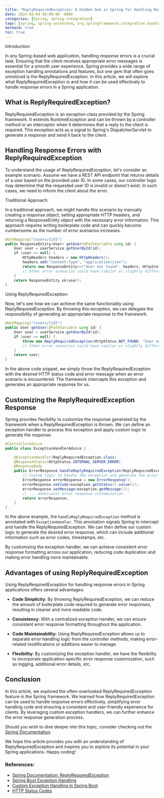 ```yaml
---
title: "ReplyRequiredException: A Hidden Gem in Spring for Handling Response Errors"
date: 2024-04-04 09:00:00 -0000
categories: [Spring, spring-integration]
tags: [spring, spring-unchecked, org.springframework.integration.handler]
mermaid: true
toc: true
---
```



Introduction:

In any Spring-based web application, handling response errors is a crucial task. Ensuring that the client receives appropriate error messages is essential for a smooth user experience. Spring provides a wide range of exception handling annotations and features, but one gem that often goes unnoticed is the ReplyRequiredException. In this article, we will explore what ReplyRequiredException is and how it can be used effectively to handle response errors in a Spring application.

## What is ReplyRequiredException?

ReplyRequiredException is an exception class provided by the Spring framework. It extends RuntimeException and can be thrown by a controller method or an interceptor when it determines that a reply to the client is required. This exception acts as a signal to Spring's DispatcherServlet to generate a response and send it back to the client.

## Handling Response Errors with ReplyRequiredException

To understand the usage of ReplyRequiredException, let's consider an example scenario. Assume we have a REST API endpoint that returns details of a user based on the provided user ID. In some cases, our controller logic may determine that the requested user ID is invalid or doesn't exist. In such cases, we need to inform the client about the error.

Traditional Approach:

In a traditional approach, we might handle this scenario by manually creating a response object, setting appropriate HTTP headers, and returning a ResponseEntity object with the necessary error information. This approach requires writing boilerplate code and can quickly become cumbersome as the number of error scenarios increases.

```java
@GetMapping("/users/{id}")
public ResponseEntity<User> getUser(@PathVariable Long id) {
    User user = userService.getUserById(id);
    if (user == null) {
        HttpHeaders headers = new HttpHeaders();
        headers.add("Content-Type", "application/json");
        return new ResponseEntity<>("User not found", headers, HttpStatus.NOT_FOUND);
        // Other error scenarios could have similar or slightly different code blocks.
    }
    return ResponseEntity.ok(user);
}
```

Using ReplyRequiredException:

Now, let's see how we can achieve the same functionality using ReplyRequiredException. By throwing this exception, we can delegate the responsibility of generating an appropriate response to the framework.

```java
@GetMapping("/users/{id}")
public User getUser(@PathVariable Long id) {
    User user = userService.getUserById(id);
    if (user == null) {
        throw new ReplyRequiredException(HttpStatus.NOT_FOUND, "User not found");
        // Other error scenarios could have similar or slightly different throw statements.
    }
    return user;
}
```

In the above code snippet, we simply throw the ReplyRequiredException with the desired HTTP status code and error message when an error scenario is encountered. The framework intercepts this exception and generates an appropriate response for us.

## Customizing the ReplyRequiredException Response

Spring provides flexibility to customize the response generated by the framework when a ReplyRequiredException is thrown. We can define an exception handler to process this exception and apply custom logic to generate the response.

```java
@ControllerAdvice
public class ExceptionHandlerAdvice {

    @ExceptionHandler(ReplyRequiredException.class)
    @ResponseStatus(HttpStatus.INTERNAL_SERVER_ERROR)
    @ResponseBody
    public ErrorResponse handleReplyRequiredException(ReplyRequiredException exception) {
        // Custom logic to handle the exception and generate the error response.
        ErrorResponse errorResponse = new ErrorResponse();
        errorResponse.setCode(exception.getStatus().value());
        errorResponse.setMessage(exception.getMessage());
        // ... additional error response customization
        return errorResponse;
    }
}
```

In the above example, the `handleReplyRequiredException` method is annotated with `ExceptionHandler`. This annotation signals Spring to intercept and handle the ReplyRequiredException. We can then define our custom logic to generate the desired error response, which can include additional information such as error codes, timestamps, etc.

By customizing the exception handler, we can achieve consistent error response formatting across our application, reducing code duplication and making error handling more maintainable.

## Advantages of using ReplyRequiredException

Using ReplyRequiredException for handling response errors in Spring applications offers several advantages:

- **Code Simplicity**: By throwing ReplyRequiredException, we can reduce the amount of boilerplate code required to generate error responses, resulting in cleaner and more readable code.

- **Consistency**: With a centralized exception handler, we can ensure consistent error response formatting throughout the application.

- **Code Maintainability**: Using ReplyRequiredException allows us to separate error handling logic from the controller methods, making error-related modifications or additions easier to manage.

- **Flexibility**: By customizing the exception handler, we have the flexibility to incorporate application-specific error response customization, such as logging, additional error details, etc.

## Conclusion

In this article, we explored the often-overlooked ReplyRequiredException feature in the Spring framework. We learned how ReplyRequiredException can be used to handle response errors effectively, simplifying error handling code and ensuring a consistent and user-friendly experience for clients. By leveraging custom exception handlers, we can further enhance the error response generation process.

Should you wish to dive deeper into this topic, consider checking out the [Spring Documentation](https://docs.spring.io/spring-framework/docs/current/javadoc-api/org/springframework/web/bind/annotation/support/ReplyRequiredException.html).

We hope this article provides you with an understanding of ReplyRequiredException and inspires you to explore its potential in your Spring applications. Happy coding!

### References:

- [Spring Documentation: ReplyRequiredException](https://docs.spring.io/spring-framework/docs/current/javadoc-api/org/springframework/web/bind/annotation/support/ReplyRequiredException.html)
- [Spring Boot Exception Handling](https://spring.io/guides/tutorials/rest/1)
- [Custom Exception Handling in Spring Boot](https://www.baeldung.com/exception-handling-for-rest-with-spring)
- [HTTP Status Codes](https://developer.mozilla.org/en-US/docs/Web/HTTP/Status)